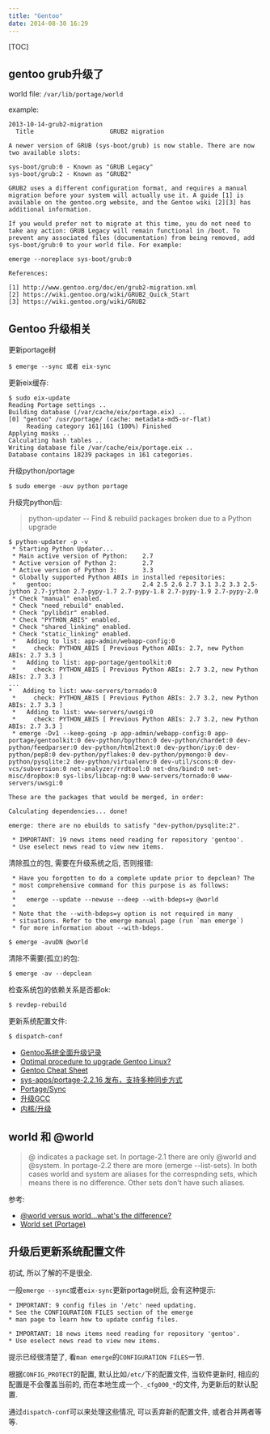 ```yaml
---
title: "Gentoo"
date: 2014-08-30 16:29
---
```


[TOC]

## gentoo grub升级了 ##

world file: `/var/lib/portage/world`

example:

	2013-10-14-grub2-migration
	  Title                     GRUB2 migration

	A newer version of GRUB (sys-boot/grub) is now stable. There are now
	two available slots:

	sys-boot/grub:0 - Known as "GRUB Legacy"
	sys-boot/grub:2 - Known as "GRUB2"

	GRUB2 uses a different configuration format, and requires a manual
	migration before your system will actually use it. A guide [1] is
	available on the gentoo.org website, and the Gentoo wiki [2][3] has
	additional information.

	If you would prefer not to migrate at this time, you do not need to
	take any action: GRUB Legacy will remain functional in /boot. To
	prevent any associated files (documentation) from being removed, add
	sys-boot/grub:0 to your world file. For example:

	emerge --noreplace sys-boot/grub:0

	References:

	[1] http://www.gentoo.org/doc/en/grub2-migration.xml
	[2] https://wiki.gentoo.org/wiki/GRUB2_Quick_Start
	[3] https://wiki.gentoo.org/wiki/GRUB2

## Gentoo 升级相关 ##

更新portage树

    $ emerge --sync 或者 eix-sync

更新eix缓存:

	$ sudo eix-update
	Reading Portage settings ..
	Building database (/var/cache/eix/portage.eix) ..
	[0] "gentoo" /usr/portage/ (cache: metadata-md5-or-flat)
		 Reading category 161|161 (100%) Finished
	Applying masks ..
	Calculating hash tables ..
	Writing database file /var/cache/eix/portage.eix ..
	Database contains 18239 packages in 161 categories.

升级python/portage

    $ sudo emerge -auv python portage

升级完python后:

> python-updater -- Find & rebuild packages broken due to a Python upgrade

	$ python-updater -p -v
	 * Starting Python Updater...
	 * Main active version of Python:    2.7
	 * Active version of Python 2:       2.7
	 * Active version of Python 3:       3.3
	 * Globally supported Python ABIs in installed repositories:
	 *   gentoo:                         2.4 2.5 2.6 2.7 3.1 3.2 3.3 2.5-jython 2.7-jython 2.7-pypy-1.7 2.7-pypy-1.8 2.7-pypy-1.9 2.7-pypy-2.0
	 * Check "manual" enabled.
	 * Check "need_rebuild" enabled.
	 * Check "pylibdir" enabled.
	 * Check "PYTHON_ABIS" enabled.
	 * Check "shared_linking" enabled.
	 * Check "static_linking" enabled.
	 *   Adding to list: app-admin/webapp-config:0
	 *     check: PYTHON_ABIS [ Previous Python ABIs: 2.7, new Python ABIs: 2.7 3.3 ]
	 *   Adding to list: app-portage/gentoolkit:0
	 *     check: PYTHON_ABIS [ Previous Python ABIs: 2.7 3.2, new Python ABIs: 2.7 3.3 ]
	...
	*   Adding to list: www-servers/tornado:0
	 *     check: PYTHON_ABIS [ Previous Python ABIs: 2.7 3.2, new Python ABIs: 2.7 3.3 ]
	 *   Adding to list: www-servers/uwsgi:0
	 *     check: PYTHON_ABIS [ Previous Python ABIs: 2.7 3.2, new Python ABIs: 2.7 3.3 ]
	 * emerge -Dv1 --keep-going -p app-admin/webapp-config:0 app-portage/gentoolkit:0 dev-python/bpython:0 dev-python/chardet:0 dev-python/feedparser:0 dev-python/html2text:0 dev-python/ipy:0 dev-python/pep8:0 dev-python/pyflakes:0 dev-python/pymongo:0 dev-python/pysqlite:2 dev-python/virtualenv:0 dev-util/scons:0 dev-vcs/subversion:0 net-analyzer/rrdtool:0 net-dns/bind:0 net-misc/dropbox:0 sys-libs/libcap-ng:0 www-servers/tornado:0 www-servers/uwsgi:0

	These are the packages that would be merged, in order:

	Calculating dependencies... done!

	emerge: there are no ebuilds to satisfy "dev-python/pysqlite:2".

	 * IMPORTANT: 19 news items need reading for repository 'gentoo'.
	 * Use eselect news read to view new items.

清除孤立的包, 需要在升级系统之后, 否则报错:

	 * Have you forgotten to do a complete update prior to depclean? The
	 * most comprehensive command for this purpose is as follows:
	 *
	 *   emerge --update --newuse --deep --with-bdeps=y @world
	 *
	 * Note that the --with-bdeps=y option is not required in many
	 * situations. Refer to the emerge manual page (run `man emerge`)
	 * for more information about --with-bdeps.

    $ emerge -avuDN @world

清除不需要(孤立)的包:

    $ emerge -av --depclean

检查系统包的依赖关系是否都ok:

    $ revdep-rebuild

更新系统配置文件:

    $ dispatch-conf

* [Gentoo系统全面升级记录](http://blog.chinaunix.net/uid-8874157-id-3763893.html)
* [Optimal procedure to upgrade Gentoo Linux?](http://serverfault.com/questions/9936/optimal-procedure-to-upgrade-gentoo-linux)
* [Gentoo Cheat Sheet](https://wiki.gentoo.org/wiki/Gentoo_Cheat_Sheet)
* [sys-apps/portage-2.2.16 发布，支持多种同步方式](http://www.gentoo-cn.info/article/new-portage-plug-in-sync-system/)
* [Portage/Sync](https://wiki.gentoo.org/wiki/Project:Portage/Sync)
* [升级GCC](https://wiki.gentoo.org/wiki/Upgrading_GCC/zh-cn)
* [内核/升级](https://wiki.gentoo.org/wiki/Kernel/Upgrade/zh-cn)


## world 和 @world ##

> @ indicates a package set. In portage-2.1 there are only @world and @system. In portage-2.2 there are more (emerge --list-sets). In both cases world and system are aliases for the correspnding sets, which means there is no difference. Other sets don't have such aliases.

参考:

* [@world versus world...what's the difference?](https://forums.gentoo.org/viewtopic-t-899878-start-0.html)
* [World set (Portage)](https://wiki.gentoo.org/wiki/World_set\_(Portage))

## 升级后更新系统配置文件 ##

初试, 所以了解的不是很全.

一般`emerge --sync`或者`eix-sync`更新portage树后, 会有这种提示:

    * IMPORTANT: 9 config files in '/etc' need updating.
    * See the CONFIGURATION FILES section of the emerge
    * man page to learn how to update config files.

    * IMPORTANT: 18 news items need reading for repository 'gentoo'.
    * Use eselect news read to view new items.

提示已经很清楚了, 看`man emerge`的`CONFIGURATION FILES`一节.

根据`CONFIG_PROTECT`的配置, 默认比如`/etc/`下的配置文件, 当软件更新时, 相应的配置是不会覆盖当前的, 而在本地生成一个`._cfg000_*`的文件, 为更新后的默认配置.

通过`dispatch-conf`可以来处理这些情况, 可以丢弃新的配置文件, 或者合并两者等等.
